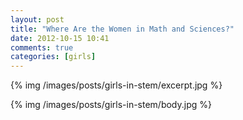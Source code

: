 ```yaml
---
layout: post
title: "Where Are the Women in Math and Sciences?"
date: 2012-10-15 10:41
comments: true
categories: [girls]
---
```


{% img /images/posts/girls-in-stem/excerpt.jpg %}

<!-- more -->

{% img /images/posts/girls-in-stem/body.jpg %}